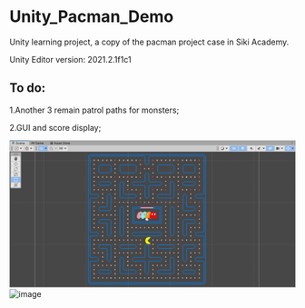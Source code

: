 # Unity_Pacman_Demo
Unity learning project, a copy of the pacman project case in Siki Academy.

Unity Editor version: 2021.2.1f1c1

## To do:

1.Another 3 remain patrol paths for monsters;

2.GUI and score display;

![image](Assets/Image/1.png)
![image](Assest/Image/2.png)
